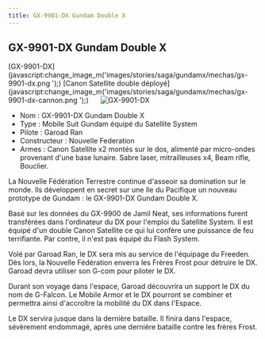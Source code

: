 ```yaml
---
title: GX-9901-DX Gundam Double X
---
```


GX-9901-DX Gundam Double X
--------------------------

[GX-9901-DX](javascript:change_image_m('images/stories/saga/gundamx/mechas/gx-9901-dx.png
');) [Canon Satellite double déployé](javascript:change_image_m('images/stories/saga/gundamx/mechas/gx-9901-dx-cannon.png
');)      ![
GX-9901-DX](/images/stories/saga/gundamx/mechas/gx-9901-dx.png
)    
- Nom : GX-9901-DX Gundam Double X  
- Type : Mobile Suit Gundam équipé du Satellite System  
- Pilote : Garoad Ran  
- Constructeur : Nouvelle Federation  
- Armes : Canon Satellite x2 montés sur le dos, alimenté par micro-ondes provenant d'une base lunaire. Sabre laser, mitrailleuses x4, Beam rifle, Bouclier.   
  
La Nouvelle Fédération Terrestre continue d'asseoir sa domination sur le monde. Ils développent en secret sur une Ile du Pacifique un nouveau prototype de Gundam : le GX-9901-DX Gundam Double X.


Basé sur les données du GX-9900 de Jamil Neat, ses informations furent transférées dans l'ordinateur du DX pour l'emploi du Satellite System. Il est équipé d'un double Canon Satellite ce qui lui confère une puissance de feu terrifiante. Par contre, il n'est pas équipé du Flash System.


Volé par Garoad Ran, le DX sera mis au service de l'équipage du Freeden. Dès lors, la Nouvelle Fédération enverra les Frères Frost pour détruire le DX. Garoad devra utiliser son G-com pour piloter le DX.


Durant son voyage dans l'espace, Garoad découvrira un support le DX du nom de G-Falcon. Le Mobile Armor et le DX pourront se combiner et permettra ainsi d'accroître la mobilité du DX dans l'Espace.


Le DX servira jusque dans la dernière bataille. Il finira dans l'espace, sévèrement endommagé, après une dernière bataille contre les frères Frost.

